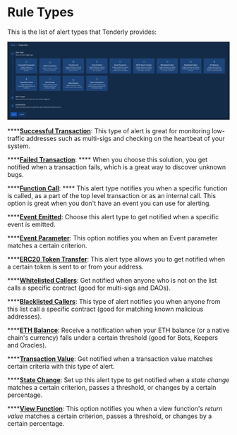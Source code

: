 # Rule Types

This is the list of alert types that Tenderly provides:

![](<../../.gitbook/assets/Screenshot 2021-10-21 at 10.36.34.png>)

****[**Successful Transaction**](../creating-an-alert/successful-transaction.md): This type of alert is great for monitoring low-traffic addresses such as multi-sigs and checking on the heartbeat of your system.

****[**Failed Transaction**](../creating-an-alert/failed-transaction.md): **** When you choose this solution, you get notified when a transaction fails, which is a great way to discover unknown bugs.

****[**Function Call**](../creating-an-alert/function-call.md): **** This alert type notifies you when a specific function is called, as a part of the top level transaction or as an internal call. This option is great when you don't have an event you can use for alerting.

****[**Event Emitted**](../creating-an-alert/event-emit.md): Choose this alert type to get notified when a specific event is emitted.

****[**Event Parameter**](../creating-an-alert/event-parameter.md): This option notifies you when an Event parameter matches a certain criterion.

****[**ERC20 Token Transfer**](../creating-an-alert/erc20-token-transfer.md): This alert type allows you to get notified when a certain token is sent to or from your address.

****[**Whitelisted Callers**](../creating-an-alert/whitelisted-callers.md): Get notified when anyone who is not on the list calls a specific contract (good for multi-sigs and DAOs).

****[**Blacklisted Callers**](../creating-an-alert/blacklisted-callers.md): This type of alert notifies you when anyone from this list call a specific contract (good for matching known malicious addresses).

****[**ETH Balance**](../creating-an-alert/eth-balance.md): Receive a notification when your ETH balance (or a native chain's currency) falls under a certain threshold (good for Bots, Keepers and Oracles).

****[**Transaction Value**](../creating-an-alert/transaction-value.md): Get notified when a transaction value matches certain criteria with this type of alert.

****[**State Change**](../creating-an-alert/state-change.md): Set up this alert type to get notified when a _state change_ matches a certain criterion, passes a threshold, or changes by a certain percentage.

****[**View Function**](../creating-an-alert/view-function.md): This option notifies you when a view function's _return value_ matches a certain criterion, passes a threshold, or changes by a certain percentage.
